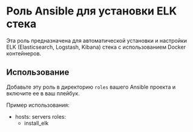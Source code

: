 # Роль Ansible для установки ELK стека

Эта роль предназначена для автоматической установки и настройки ELK (Elasticsearch, Logstash, Kibana) стека с использованием Docker контейнеров.

## Использование

Добавьте эту роль в директорию `roles` вашего Ansible проекта и включите ее в ваш плейбук.

Пример использования:

- hosts: servers
  roles:
    - install_elk
